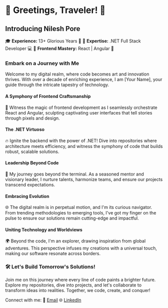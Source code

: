 # 👋 Greetings, Traveler! 🚀

## Introducing Nilesh Pore

🎓 **Experience:** 13+ Glorious Years 🌟
🔧 **Expertise:** .NET Full Stack Developer 💻
🎨 **Frontend Mastery:** React | Angular 🌈

### Embark on a Journey with Me

Welcome to my digital realm, where code becomes art and innovation thrives. With over a decade of enriching experience, I am [Your Name], your guide through the intricate tapestry of technology.

#### A Symphony of Frontend Craftsmanship

🚀 Witness the magic of frontend development as I seamlessly orchestrate React and Angular, sculpting captivating user interfaces that tell stories through pixels and design.

#### The .NET Virtuoso

🔥 Ignite the backend with the power of .NET! Dive into repositories where architecture meets efficiency, and witness the symphony of code that builds robust, scalable solutions.

#### Leadership Beyond Code

🌟 My journey goes beyond the terminal. As a seasoned mentor and visionary leader, I nurture talents, harmonize teams, and ensure our projects transcend expectations.

#### Embracing Evolution

🌐 The digital realm is in perpetual motion, and I'm its curious navigator. From trending methodologies to emerging tools, I've got my finger on the pulse to ensure our solutions remain cutting-edge and impactful.

#### Uniting Technology and Worldviews

🌍 Beyond the code, I'm an explorer, drawing inspiration from global adventures. This perspective infuses my creations with a universal touch, making our software resonate across borders.

### 🛠️ Let's Build Tomorrow's Solutions!

Join me on this journey where every line of code paints a brighter future. Explore my repositories, dive into projects, and let's collaborate to transform ideas into realities. Together, we code, create, and conquer!

Connect with me:
📧 [Email](mailto:nileshpore08@gmail.com)
🌐 [LinkedIn](https://in.linkedin.com/in/nileshpore)

